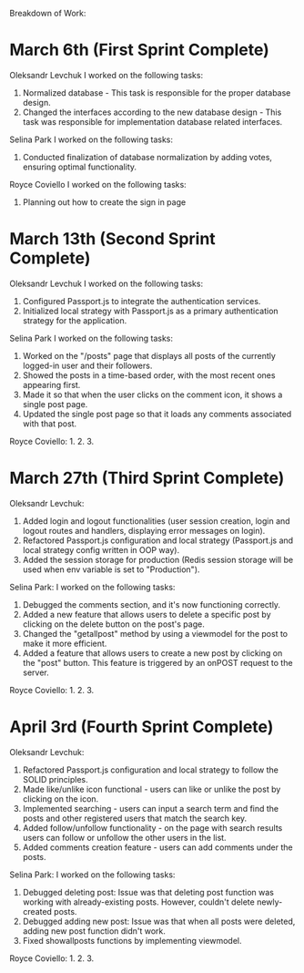 Breakdown of Work:

# March 6th (First Sprint Complete)

Oleksandr Levchuk
I worked on the following tasks:
1. Normalized database - This task is responsible for the proper database design.
2. Changed the interfaces according to the new database design - This task was responsible for implementation database related interfaces.

Selina Park
I worked on the following tasks: 
1. Conducted finalization of database normalization by adding votes, ensuring optimal functionality.

Royce Coviello
I worked on the following tasks:
1. Planning out how to create the sign in page

# March 13th (Second Sprint Complete)

Oleksandr Levchuk
I worked on the following tasks:
1. Configured Passport.js to integrate the authentication services.
2. Initialized local strategy with Passport.js as a primary authentication strategy for the application.

Selina Park
I worked on the following tasks:
1. Worked on the "/posts" page that displays all posts of the currently logged-in user and their followers.
2. Showed the posts in a time-based order, with the most recent ones appearing first.
3. Made it so that when the user clicks on the comment icon, it shows a single post page.
4. Updated the single post page so that it loads any comments associated with that post.

Royce Coviello:
1. 
2. 
3.

# March 27th (Third Sprint Complete)

Oleksandr Levchuk:
1. Added login and logout functionalities (user session creation, login and logout routes and handlers, displaying error messages on login).
2. Refactored Passport.js configuration and local strategy (Passport.js and local strategy config written in OOP way).
3. Added the session storage for production (Redis session storage will be used when env variable is set to "Production").

Selina Park:
I worked on the following tasks:
1. Debugged the comments section, and it's now functioning correctly.
2. Added a new feature that allows users to delete a specific post by clicking on the delete button on the post's page.
3. Changed the "getallpost" method by using a viewmodel for the post to make it more efficient.
4. Added a feature that allows users to create a new post by clicking on the "post" button. This feature is triggered by an onPOST request to the server.

Royce Coviello:
1. 
2. 
3.

# April 3rd (Fourth Sprint Complete)

Oleksandr Levchuk:
1. Refactored Passport.js configuration and local strategy to follow the SOLID principles.
2. Made like/unlike icon functional - users can like or unlike the post by clicking on the icon. 
3. Implemented searching - users can input a search term and find the posts and other registered users that match the search key.
4. Added follow/unfollow functionality - on the page with search results users can follow or unfollow the other users in the list.
5. Added comments creation feature - users can add comments under the posts.

Selina Park:
I worked on the following tasks:
1. Debugged deleting post: Issue was that deleting post function was working with already-existing posts. However, couldn't delete newly-created posts.
2. Debugged adding new post: Issue was that when all posts were deleted, adding new post function didn't work. 
3. Fixed showallposts functions by implementing viewmodel. 

Royce Coviello:
1. 
2. 
3.
